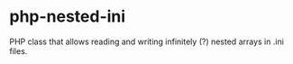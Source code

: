 # php-nested-ini
PHP class that allows reading and writing infinitely (?) nested arrays in .ini files.
